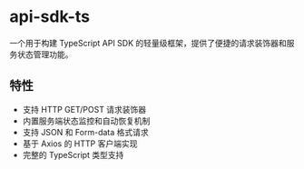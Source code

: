 # api-sdk-ts

一个用于构建 TypeScript API SDK 的轻量级框架，提供了便捷的请求装饰器和服务状态管理功能。

## 特性

- 支持 HTTP GET/POST 请求装饰器
- 内置服务端状态监控和自动恢复机制
- 支持 JSON 和 Form-data 格式请求
- 基于 Axios 的 HTTP 客户端实现
- 完整的 TypeScript 类型支持